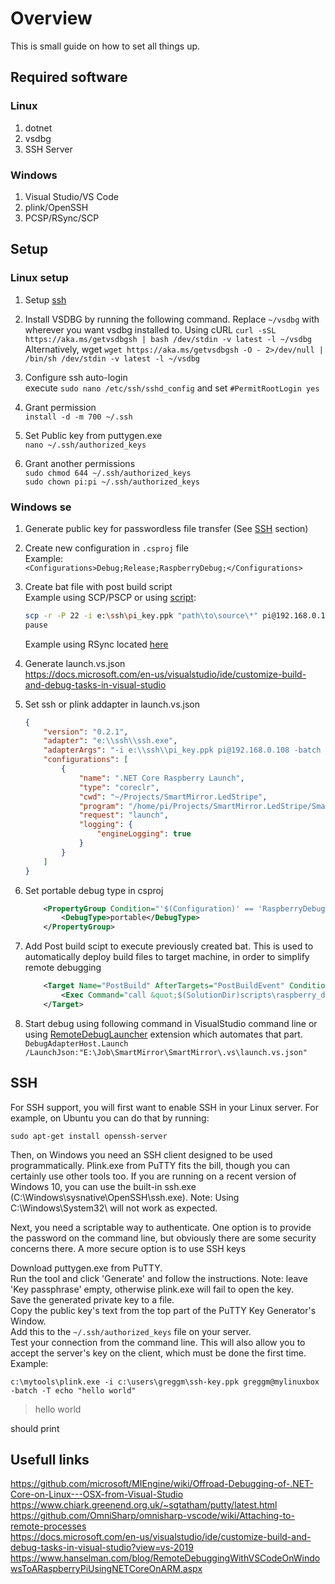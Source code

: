 # Overview

This is small guide on how to set all things up.

## Required software

### Linux

1. dotnet
2. vsdbg
3. SSH Server

### Windows

1. Visual Studio/VS Code
2. plink/OpenSSH
3. PCSP/RSync/SCP

## Setup

### Linux setup

1. Setup [ssh](#ssh)
2. Install VSDBG by running the following command. Replace `~/vsdbg` with wherever you want vsdbg installed to.
   Using cURL
   `curl -sSL https://aka.ms/getvsdbgsh | bash /dev/stdin -v latest -l ~/vsdbg`
   Alternatively, wget
   `wget https://aka.ms/getvsdbgsh -O - 2>/dev/null | /bin/sh /dev/stdin -v latest -l ~/vsdbg`

3. Configure ssh auto-login  
execute `sudo nano /etc/ssh/sshd_config` and set `#PermitRootLogin yes`
4. Grant permission  
`install -d -m 700 ~/.ssh`
5. Set Public key from puttygen.exe  
`nano ~/.ssh/authorized_keys`
6. Grant another permissions  
`sudo chmod 644 ~/.ssh/authorized_keys`  
`sudo chown pi:pi ~/.ssh/authorized_keys`

### Windows se

1. Generate public key for passwordless file transfer (See [SSH](#ssh) section)
2. Create new configuration in `.csproj` file  
Example:  
`<Configurations>Debug;Release;RaspberryDebug;</Configurations>`
3. Create bat file with post build script  
   Example using SCP/PSCP or using [script](raspberry_deploy.bat):

   ```bash
   scp -r -P 22 -i e:\ssh\pi_key.ppk "path\to\source\*" pi@192.168.0.108:/home/pi/Projects/SmartMirror.LedStripe
   pause
   ```

   Example using RSync located [here](raspberry_deploy_rsync.bat)

4. Generate launch.vs.json  
<https://docs.microsoft.com/en-us/visualstudio/ide/customize-build-and-debug-tasks-in-visual-studio>
5. Set ssh or plink addapter in launch.vs.json

   ```json
   {
       "version": "0.2.1",
       "adapter": "e:\\ssh\\ssh.exe",
       "adapterArgs": "-i e:\\ssh\\pi_key.ppk pi@192.168.0.108 -batch -T ~/vsdbg/vsdbg --interpreter=vscode",  
       "configurations": [
           {
               "name": ".NET Core Raspberry Launch",
               "type": "coreclr",
               "cwd": "~/Projects/SmartMirror.LedStripe",
               "program": "/home/pi/Projects/SmartMirror.LedStripe/SmartMirror.LedStripe.dll",
               "request": "launch",
               "logging": {
                   "engineLogging": true
               }
           }
       ]
   }
   ```

6. Set portable debug type in csproj

   ```xml
       <PropertyGroup Condition="'$(Configuration)' == 'RaspberryDebug'">
           <DebugType>portable</DebugType>
       </PropertyGroup>
   ```

7. Add Post build scipt to execute previously created bat. This is used to automatically deploy build files to target machine, in order to simplify remote debugging  

   ```xml
       <Target Name="PostBuild" AfterTargets="PostBuildEvent" Condition="'$(Configuration)' == 'RaspberryDebug'">
           <Exec Command="call &quot;$(SolutionDir)scripts\raspberry_deploy.bat&quot; &quot;$(TargetDir)&quot;" />
       </Target> 
   ```

8. Start debug using following command in VisualStudio command line or using [RemoteDebugLauncher](https://marketplace.visualstudio.com/items?itemName=xpasza.RemoteDebugLauncher22) extension which automates that part.
`DebugAdapterHost.Launch /LaunchJson:"E:\Job\SmartMirror\SmartMirror\.vs\launch.vs.json"`

## SSH

For SSH support, you will first want to enable SSH in your Linux server. For example, on Ubuntu you can do that by running:

`sudo apt-get install openssh-server`

Then, on Windows you need an SSH client designed to be used programmatically. Plink.exe from PuTTY fits the bill, though you can certainly use other tools too. If you are running on a recent version of Windows 10, you can use the built-in ssh.exe (C:\Windows\sysnative\OpenSSH\ssh.exe). Note: Using C:\Windows\System32\ will not work as expected.

Next, you need a scriptable way to authenticate. One option is to provide the password on the command line, but obviously there are some security concerns there. A more secure option is to use SSH keys

Download puttygen.exe from PuTTY.  
Run the tool and click 'Generate' and follow the instructions. Note: leave 'Key passphrase' empty, otherwise plink.exe will fail to open the key.  
Save the generated private key to a file.  
Copy the public key's text from the top part of the PuTTY Key Generator's Window.  
Add this to the `~/.ssh/authorized_keys` file on your server.  
Test your connection from the command line. This will also allow you to accept the server's key on the client, which must be done the first time.  
Example:  

`c:\mytools\plink.exe -i c:\users\greggm\ssh-key.ppk greggm@mylinuxbox -batch -T echo "hello world"`

>hello world

should print

## Usefull links

<https://github.com/microsoft/MIEngine/wiki/Offroad-Debugging-of-.NET-Core-on-Linux---OSX-from-Visual-Studio>  
<https://www.chiark.greenend.org.uk/~sgtatham/putty/latest.html>  
<https://github.com/OmniSharp/omnisharp-vscode/wiki/Attaching-to-remote-processes>  
<https://docs.microsoft.com/en-us/visualstudio/ide/customize-build-and-debug-tasks-in-visual-studio?view=vs-2019>  
<https://www.hanselman.com/blog/RemoteDebuggingWithVSCodeOnWindowsToARaspberryPiUsingNETCoreOnARM.aspx>
